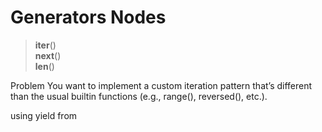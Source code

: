 # Generators Nodes

> __iter__() <br>
>  __next__() <br>
>  __len__() <br>

Problem You want to implement a custom iteration pattern that’s different than the usual builtin functions (e.g., range(), reversed(), etc.).

using yield from 
